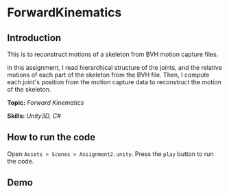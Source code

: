 # ForwardKinematics

## Introduction

This is to reconstruct motions of a skeleton from BVH motion capture files.

In this assignment, I read hierarchical structure of the joints, and the relative motions of each part of the skeleton from the BVH file. Then, I compute each joint's position from the motion capture data to reconstruct the motion of the skeleton.

**Topic:** _Forward Kinematics_ 

**Skills:** _Unity3D, C#_

## How to run the code

Open `Assets > Scenes > Assignment2.unity`. Press the `play` button to run the code.

## Demo

